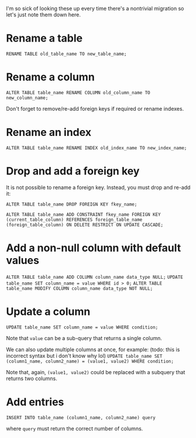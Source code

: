 I'm so sick of looking these up every time there's a nontrivial migration so let's just note them down here.

# Rename a table
`RENAME TABLE old_table_name TO new_table_name;`

# Rename a column
`ALTER TABLE table_name RENAME COLUMN old_column_name TO new_column_name;`

Don't forget to remove/re-add foreign keys if required or rename indexes.

# Rename an index
`ALTER TABLE table_name RENAME INDEX old_index_name TO new_index_name;`

# Drop and add a foreign key
It is not possible to rename a foreign key. Instead, you must drop and re-add it:

`ALTER TABLE table_name DROP FOREIGN KEY fkey_name;`

`ALTER TABLE table_name ADD CONSTRAINT fkey_name FOREIGN KEY (current_table_column) REFERENCES foreign_table_name (foreign_table_column) ON DELETE RESTRICT ON UPDATE CASCADE;`

# Add a non-null column with default values
`ALTER TABLE table_name ADD COLUMN column_name data_type NULL;`
`UPDATE table_name SET column_name = value WHERE id > 0;`
`ALTER TABLE table_name MODIFY COLUMN column_name data_type NOT NULL;` 

# Update a column
`UPDATE table_name SET column_name = value WHERE condition;`

Note that `value` can be a sub-query that returns a single column.

We can also update multiple columns at once, for example:
(todo: this is incorrect syntax but i don't know why lol)
`UPDATE table_name SET (column1_name, column2_name) = (value1, value2) WHERE condition;`

Note that, again, `(value1, value2)` could be replaced with a subquery that returns two columns.

# Add entries
`INSERT INTO table_name (column1_name, column2_name) query`

where `query` must return the correct number of columns.
